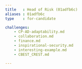 ```yaml
---
title   : Head of Risk (01adfb6c)
aliases : 01adfb6c
type    : for-candidate

challenges:
    - CP-AD-adaptability.md
    - collaboration.md
    - finance.md
    - inspirational-security.md
    - interesting-example.md
    - CBEST_CREST.md

---
```

